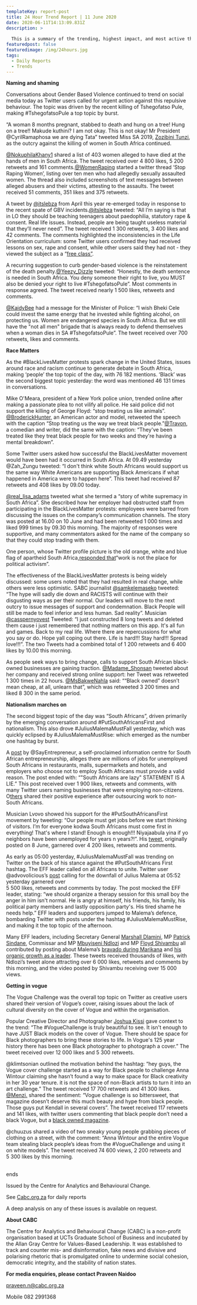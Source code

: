 ```yaml
---
templateKey: report-post
title: 24 Hour Trend Report | 11 June 2020
date: 2020-06-11T14:13:09.831Z
description: >
  
  This is a summary of the trending, highest impact, and most active themes and their narratives related to social cohesion and division in South African public-domain social media conversations on 10 June 2020. Global trends affecting South Africa are also featured. 
featuredpost: false
featuredimage: /img/24hours.jpg
tags:
  - Daily Reports
  - Trends
---
```

**Naming and shaming**

Conversations about Gender Based Violence continued to trend on social media today as Twitter users called for urgent action against this repulsive behaviour. The topic was driven by the recent killing of Tshegofatso Pule, making #TshegofatsoPule a top topic by burst.

“A woman 8 months pregnant, stabbed to death and hung on a tree! Hung on a tree!! Makude kuthini? I am not okay. This is not okay! Mr President @CyrilRamaphosa we are dying Tata” tweeted Miss SA 2019, [Zozibini Tunzi](https://twitter.com/zozitunzi/status/1270768687839162373), as the outcry against the killing of women in South Africa continued.

[@NokuphilaKhany1](https://twitter.com/NokuphilaKhany1/status/1270770844143321088) shared a list of 403 women alleged to have died at the hands of men in South Africa. The tweet received over 4 800 likes, 5 200 retweets and 161 comments.[@WomenRaping](https://twitter.com/WomenRaping/status/1270825537150365697) started a twitter thread ‘Stop Raping Women’, listing over ten men who had allegedly sexually assaulted women. The thread also included screenshots of text messages between alleged abusers and their victims, attesting to the assaults. The tweet received 51 comments, 351 likes and 375 retweets.

A tweet by [@itslebza](https://twitter.com/itslebza/status/1254781042575110147) from April this year re-emerged today in response to the recent spate of GBV incidents.[@itslebza](https://twitter.com/itslebza/status/1254781042575110147) tweeted: “All I’m saying is that in LO they should be teaching teenagers about paedophilia, statutory rape & consent. Real life issues. Instead, people are being taught useless material that they’ll never need”. The tweet received 1 300 retweets, 3 400 likes and 42 comments. The comments highlighted the inconsistencies in the Life Orientation curriculum: some Twitter users confirmed they had received lessons on sex, rape and consent, while other users said they had not - they viewed the subject as a “[free class”](https://twitter.com/sandrahhh__/status/1254866311106068481).

A recurring suggestion to curb gender-based violence is the reinstatement of the death penalty.[@Yeezy_Dizzle](https://twitter.com/Yeezy_Dizzle/status/1270636628944588801) tweeted: “Honestly, the death sentence is needed in South Africa. You deny someone their right to live, you MUST also be denied your right to live #TshegofatsoPule”. Most comments in response agreed. The tweet received nearly 1 500 likes, retweets and comments.

[@KaidyBee](https://twitter.com/KaidyBee/status/1270798824936812545) had a message for the Minister of Police: “I wish Bheki Cele could invest the same energy that he invested while fighting alcohol, on protecting us. Women are endangered species in South Africa. But we still have the "not all men" brigade that is always ready to defend themselves when a woman dies in SA #TshegofatsoPule”. The tweet received over 700 retweets, likes and comments.

**Race Matters**

As the #BlackLivesMatter protests spark change in the United States, issues around race and racism continue to generate debate in South Africa, making ‘people’ the top topic of the day, with 76 182 mentions. ‘Black’ was the second biggest topic yesterday: the word was mentioned 46 131 times in conversations.

Mike O'Meara, president of a New York police union, trended online after making a passionate plea to not vilify all police. He said police did not support the killing of George Floyd: “stop treating us like animals”. [@BroderickHunter,](https://twitter.com/BroderickHunter/status/1270443022136807430) an American actor and model, retweeted the speech with the caption “Stop treating us the way we treat black people.”[@Travon](https://twitter.com/Travon/status/1270450630201507841), a comedian and writer, did the same with the caption: “They've been treated like they treat black people for two weeks and they're having a mental breakdown”.

Some Twitter users asked how successful the BlackLivesMatter movement would have been had it occurred in South Africa. At 09.49 yesterday @Zah_Zungu tweeted: “I don't think white South Africans would support us the same way White Americans are supporting Black Americans if what happened in America were to happen here”. This tweet had received 87 retweets and 408 likes by 09.00 today.

[@real_lisa_adams](https://twitter.com/real_lisa_adams/status/1270717415505055752) tweeted what she termed a “story of white supremacy in South Africa”. She described how her employer had obstructed staff from participating in the BlackLivesMatter protests: employees were barred from discussing the issues on the company’s communication channels. The story was posted at 16.00 on 10 June and had been retweeted 1 000 times and liked 999 times by 09.30 this morning. The majority of responses were supportive, and many commentators asked for the name of the company so that they could stop trading with them.

One person, whose Twitter profile picture is the old orange, white and blue flag of apartheid South Africa,[responded that](https://twitter.com/OnsJou/status/1270722745114849288)“work is not the place for political activism”.

The effectiveness of the BlackLivesMatter protests is being widely discussed: some users noted that they had resulted in real change, while others were less optimistic. SABC journalist [@samkelemaseko](https://twitter.com/samkelemaseko/status/1270586831692804098) tweeted: “The hype will sadly die down and RACISTS will continue with their disgusting ways as per their normal. Our leaders will move to the next outcry to issue messages of support and condemnation. Black People will still be made to feel inferior and less human. Sad reality”. Musician [@casspernyovest](https://twitter.com/casspernyovest/status/1270775411765641217) Tweeted: “I just constructed 8 long tweets and deleted them cause i just remembered that nothing matters on this app. It's all fun and games. Back to my real life. Where there are repercussions for what you say or do. Hope yall coping out there. Life is hard!!! Stay hard!!! Spread love!!!”. The two Tweets had a combined total of 1 200 retweets and 6 400 likes by 10.00 this morning.

As people seek ways to bring change, calls to support South African black-owned businesses are gaining traction. [@Madame_Shonsan](https://twitter.com/thandululo/status/1270815107937898497) tweeted about her company and received strong online support: her Tweet was retweeted\
1 300 times in 22 hours. [@MsBakweNahla](https://twitter.com/MsBakweNahla/status/1270268332520939521) said: ““Black owned” doesn’t mean cheap, at all, unlearn that”, which was retweeted 3 200 times and liked 8 300 in the same period.



**Nationalism marches on**

The second biggest topic of the day was “South Africans”, driven primarily by the emerging conversation around #PutSouthAfricansFirst and nationalism. This also drove #JuliusMalemaMustFall yesterday, which was quickly eclipsed by #JuliusMalemaMustRise: which emerged as the number one hashtag by burst.

A [post](https://twitter.com/SayEntrepreneur/status/1270596720557264898) by @SayEntrepreneur, a self-proclaimed information centre for South African entrepreneurship, alleges there are millions of jobs for unemployed South Africans in restaurants, malls, supermarkets and hotels, and employers who choose not to employ South Africans must provide a valid reason. The post ended with: “"South Africans are lazy" STATEMENT IS A LIE.” This post received over 1 900 likes, retweets and comments, with many Twitter users naming businesses that were employing non-citizens. O[thers](https://twitter.com/54AfricanVoices/status/1270640954031079430) shared their positive experience after outsourcing work to non-South Africans.

Musician Lvovo showed his support for the #PutSouthAfricansFirst movement by tweeting: “Our people must get jobs before we start thinking of visitors. I’m for everyone kodwa South Africans must come first in everything! That's where I stand! Enough is enough!!! Niyajaabula yina if yo neighbors have been unemployed for years n years?!”. His [tweet](https://twitter.com/LvovoSA/status/1269971884692705281?ref_src=twsrc%5Etfw%7Ctwcamp%5Etweetembed%7Ctwterm%5E1269971884692705281&ref_url=https%3A%2F%2Fwww.timeslive.co.za%2Ftshisa-live%2Ftshisa-live%2F2020-06-10-lvovo-joins-putsouthafricansfirst-dont-feel-bad-for-asking-government-to-put-you-first%2F), originally posted on 8 June, garnered over 4 200 likes, retweets and comments.

As early as 05:00 yesterday, #JuliusMalemaMustFall was trending on Twitter on the back of his stance against the #PutSouthAfricans First hashtag. The EFF leader called on all Africans to unite. Twitter user @advovolicious’s [post](https://twitter.com/advovolicious/status/1270564414425612288) calling for the downfall of Julius Malema at 05:52 yesterday garnered over\
5 500 likes, retweets and comments by today. The post mocked the EFF leader, stating: “we should organize a therapy session for this small boy the anger in him isn't normal. He is angry at himself, his friends, his family, his political party members and lastly opposition party's. His tired shame he needs help.” EFF leaders and supporters jumped to Malema’s defence, bombarding Twitter with posts under the hashtag #JuliusMalemaMustRise, and making it the top topic of the afternoon.

Many EFF leaders, including Secretary General [Marshall Dlamini](https://twitter.com/DlaminiMarshall/status/1270704154282020870), MP [Patrick Sindane](https://twitter.com/ManaksNakedi/status/1270755972009558019), Commissar and MP [Mbuyiseni Ndlozi](https://twitter.com/MbuyiseniNdlozi/status/1270669744417447942) and MP [Floyd Shivambu](https://twitter.com/FloydShivambu/status/1270707224843821057) all contributed by posting about Malema’s [bravado during Marikana](https://twitter.com/MbuyiseniNdlozi/status/1270669744417447942) and [his organic growth as a leader](https://twitter.com/Nteboheng40/status/1270707565421305863?ref_src=twsrc%5Etfw%7Ctwcamp%5Etweetembed%7Ctwterm%5E1270707565421305863&ref_url=https%3A%2F%2Fapp.brandwatch.com%2Fproject%2F1998284911%2Fdashboards%2F837213). These tweets received thousands of likes, with Ndlozi’s tweet alone attracting over 6 000 likes, retweets and comments by this morning, and the video posted by Shivambu receiving over 15 000 views.



**Getting in vogue**

The Vogue Challenge was the overall top topic on Twitter as creative users shared their version of Vogue’s cover, raising issues about the lack of cultural diversity on the cover of Vogue and within the organisation.

Popular Creative Director and Photographer [Joshua Kissi](https://twitter.com/JoshuaKissi/status/1270406978947428352) gave context to the trend: “The #VogueChallenge is truly beautiful to see. It isn't enough to have JUST Black models on the cover of Vogue. There should be space for Black photographers to bring these stories to life. In Vogue's 125 year history there has been one Black photographer to photograph a cover.” The tweet received over 12 000 likes and 5 300 retweets.

@klimtsonian outlined the motivation behind the hashtag: “hey guys, the Vogue cover challenge started as a way for Black people to challenge Anna Wintour claiming she hasn’t found a way to make space for Black creativity in her 30 year tenure. it is not the space of non-Black artists to turn it into an art challenge.” The tweet received 17 700 retweets and 41 300 likes. [@Menzi.](https://twitter.com/anarchadium/status/1270760004883283981) shared the sentiment: “Vogue challenge is so bittersweet, that magazine doesn’t deserve this much beauty and hype from black people. Those guys put Kendall in several covers”. The tweet received 117 retweets and 141 likes, with twitter users commenting that black people don’t need a black Vogue, but a [black owned magazine](https://twitter.com/MoonThuto/status/1270802430956093440).

@chuuzus shared a video of two sneaky young people grabbing pieces of clothing on a street, with the comment: “Anna Wintour and the entire Vogue team stealing black people’s ideas from the #VogueChallenge and using it on white models”. The tweet received 74 600 views, 2 200 retweets and\
5 300 likes by this morning.

\
ends

Issued by the Centre for Analytics and Behavioural Change.

See [Cabc.org.za](http://cabc.org.za/) for daily reports

A deep analysis on any of these issues is available on request.

**About CABC**

The Centre for Analytics and Behavioural Change (CABC) is a non-profit organisation based at UCTs Graduate School of Business and incubated by the Allan Gray Centre for Values-Based Leadership. It was established to track and counter mis- and disinformation, fake news and divisive and polarising rhetoric that is promulgated online to undermine social cohesion, democratic integrity, and the stability of nation states.

**For media enquiries, please contact Praveen Naidoo**

[praveen.n@cabc.org.za](mailto:praveennaidoo123@gmail.com)

Mobile 082 2991368